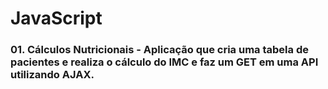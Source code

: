 # JavaScript

### 01. Cálculos Nutricionais - Aplicação que cria uma tabela de pacientes e realiza o cálculo do IMC e faz um GET em uma API utilizando AJAX.
